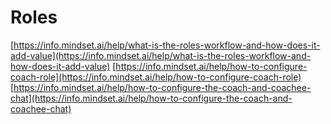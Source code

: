 # Roles

&#x20;[https://info.mindset.ai/help/what-is-the-roles-workflow-and-how-does-it-add-value](https://info.mindset.ai/help/what-is-the-roles-workflow-and-how-does-it-add-value)  [https://info.mindset.ai/help/how-to-configure-coach-role](https://info.mindset.ai/help/how-to-configure-coach-role)  [https://info.mindset.ai/help/how-to-configure-the-coach-and-coachee-chat](https://info.mindset.ai/help/how-to-configure-the-coach-and-coachee-chat)
